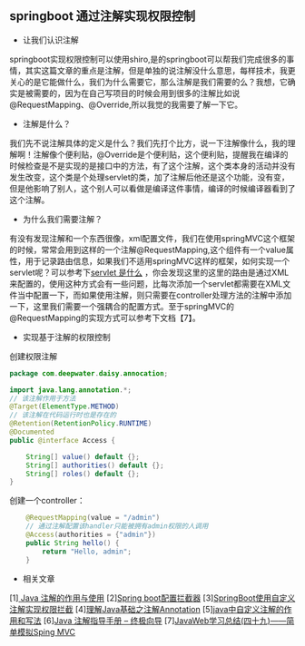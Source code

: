 ## springboot 通过注解实现权限控制

- 让我们认识注解

springboot实现权限控制可以使用shiro,是的springboot可以帮我们完成很多的事情，其实这篇文章的重点是注解，但是单独的说注解没什么意思，每样技术，我更关心的是它能做什么，我们为什么需要它，那么注解是我们需要的么？我想，它确实是被需要的，因为在自己写项目的时候会用到很多的注解比如说@RequestMapping、@Override,所以我觉的我需要了解一下它。

- 注解是什么？

我们先不说注解具体的定义是什么？我们先打个比方，说一下注解像什么，我的理解啊！注解像个便利贴，@Override是个便利贴，这个便利贴，提醒我在编译的时候检查是不是实现的是接口中的方法，有了这个注解，这个类本身的活动并没有发生改变，这个类是个处理servlet的类，加了注解后他还是这个功能，没有变，但是他影响了别人，这个别人可以看做是编译这件事情，编译的时候编译器看到了这个注解。

- 为什么我们需要注解？

有没有发现注解和一个东西很像，xml配置文件，我们在使用springMVC这个框架的时候，常常会用到这样的一个注解@RequestMapping,这个组件有一个value属性，用于记录路由信息，如果我们不适用springMVC这样的框架，如何实现一个servlet呢？可以参考下[servlet 是什么](springmvcgong-zuo-ji-lu/servlet-shi-shi-yao.md)
，你会发现这里的这里的路由是通过XML来配置的，使用这种方式会有一些问题，比每次添加一个servlet都需要在XML文件当中配置一下，而如果使用注解，则只需要在controller处理方法的注解中添加一下，这里我们需要一个强耦合的配置方式。至于springMVC的@RequestMapping的实现方式可以参考下文档【7】。

- 实现基于注解的权限控制

创建权限注解

````java
package com.deepwater.daisy.annocation;

import java.lang.annotation.*;
// 该注解作用于方法
@Target(ElementType.METHOD)
// 该注解在代码运行时也是存在的
@Retention(RetentionPolicy.RUNTIME)
@Documented
public @interface Access {

    String[] value() default {};
    String[] authorities() default {};
    String[] roles() default {};
}
````

创建一个controller：

````java
    @RequestMapping(value = "/admin")
    // 通过注解配置该handler只能被拥有admin权限的人调用
    @Access(authorities = {"admin"})
    public String hello() {
        return "Hello, admin";
    }
````

- 相关文章

[1][ Java 注解的作用与使用](http://blog.csdn.net/chenchaofuck1/article/details/52006961)
[2][Spring boot配置拦截器](http://blog.csdn.net/jiaobuchong/article/details/50394427)
[3][SpringBoot使用自定义注解实现权限拦截](http://www.jianshu.com/p/43c97352aa1e)
[4][理解Java基础之注解Annotation](http://developer.51cto.com/art/201107/276760.htm)
[5][java中自定义注解的作用和写法](http://m.blog.csdn.net/qq_36453032/article/details/53992961)
[6][Java 注解指导手册 – 终极向导](http://www.importnew.com/14227.html)
[7][JavaWeb学习总结(四十九)——简单模拟Sping MVC](http://www.cnblogs.com/xdp-gacl/p/4101727.html)